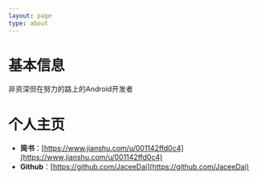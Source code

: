 ```yaml
---
layout: page
type: about
---
```


# 基本信息

非资深但在努力的路上的Android开发者


# 个人主页

- **简书**：[https://www.jianshu.com/u/001142ffd0c4](https://www.jianshu.com/u/001142ffd0c4)
- **Github**：[https://github.com/JaceeDai](https://github.com/JaceeDai)
